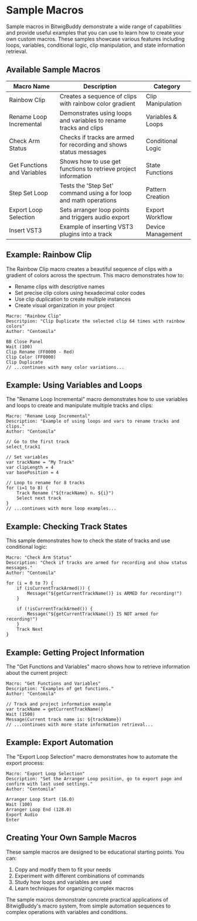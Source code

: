 # Sample Macros

Sample macros in BitwigBuddy demonstrate a wide range of capabilities and provide useful examples that you can use to learn how to create your own custom macros. These samples showcase various features including loops, variables, conditional logic, clip manipulation, and state information retrieval.

## Available Sample Macros

| Macro Name | Description | Category |
|------------|-------------|----------|
| Rainbow Clip | Creates a sequence of clips with rainbow color gradient | Clip Manipulation |
| Rename Loop Incremental | Demonstrates using loops and variables to rename tracks and clips | Variables & Loops |
| Check Arm Status | Checks if tracks are armed for recording and shows status messages | Conditional Logic |
| Get Functions and Variables | Shows how to use get functions to retrieve project information | State Functions |
| Step Set Loop | Tests the 'Step Set' command using a for loop and math operations | Pattern Creation |
| Export Loop Selection | Sets arranger loop points and triggers audio export | Export Workflow |
| Insert VST3 | Example of inserting VST3 plugins into a track | Device Management |

## Example: Rainbow Clip

The Rainbow Clip macro creates a beautiful sequence of clips with a gradient of colors across the spectrum. This macro demonstrates how to:
- Rename clips with descriptive names
- Set precise clip colors using hexadecimal color codes
- Use clip duplication to create multiple instances
- Create visual organization in your project

```
Macro: "Rainbow Clip"
Descritpion: "Clip Duplicate the selected clip 64 times with rainbow colors"
Author: "Centomila"

BB Close Panel
Wait (100)
Clip Rename (FF0000 - Red)
Clip Color (FF0000)
Clip Duplicate
// ...continues with many color variations...
```

## Example: Using Variables and Loops

The "Rename Loop Incremental" macro demonstrates how to use variables and loops to create and manipulate multiple tracks and clips:

```
Macro: "Rename Loop Incremental"
Description: "Example of using loops and vars to rename tracks and clips."
Author: "Centomila"

// Go to the first track
select_track1

// Set variables
var trackName = "My Track"
var clipLength = 4
var basePosition = 4

// Loop to rename for 8 tracks
for (i=1 to 8) {
    Track Rename ("${trackName} n. ${i}")
    Select next track
}
// ...continues with more loop examples...
```

## Example: Checking Track States

This sample demonstrates how to check the state of tracks and use conditional logic:

```
Macro: "Check Arm Status"
Description: "Check if tracks are armed for recording and show status messages."
Author: "Centomila"

for (i = 0 to 7) {
    if (isCurrentTrackArmed()) {
        Message("${getCurrentTrackName()} is ARMED for recording!")
    }
    
    if (!isCurrentTrackArmed()) {
        Message("${getCurrentTrackName()} IS NOT armed for recording!")
    }
    Track Next
}
```

## Example: Getting Project Information

The "Get Functions and Variables" macro shows how to retrieve information about the current project:

```
Macro: "Get Functions and Variables"
Description: "Examples of get functions."
Author: "Centomila"

// Track and project information example
var trackName = getCurrentTrackName()
Wait (1500)
Message(Current track name is: ${trackName})
// ...continues with more state information retrieval...
```

## Example: Export Automation

The "Export Loop Selection" macro demonstrates how to automate the export process:

```
Macro: "Export Loop Selection"
Description: "Set the Arranger Loop position, go to export page and confirm with last used settings."
Author: "Centomila"

Arranger Loop Start (16.0)
Wait (100)
Arranger Loop End (128.0)
Export Audio
Enter
```

## Creating Your Own Sample Macros

These sample macros are designed to be educational starting points. You can:

1. Copy and modify them to fit your needs
2. Experiment with different combinations of commands
3. Study how loops and variables are used
4. Learn techniques for organizing complex macros

The sample macros demonstrate concrete practical applications of BitwigBuddy's macro system, from simple automation sequences to complex operations with variables and conditions.